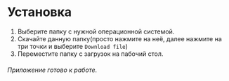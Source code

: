 # Установка
1. Выберите папку с нужной операционной системой.
2. Скачайте данную папку(просто нажмите на неё, далее нажмите на три точки и выберите `Download file`)
3. Переместите папку с загрузок на пабочий стол.
###### Приложение готово к работе.
